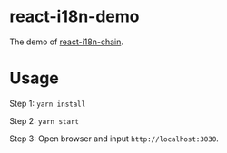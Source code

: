 # react-i18n-demo
The demo of [react-i18n-chain](https://github.com/fwh1990/react-i18n-chain).

# Usage

Step 1:
`yarn install`

Step 2:
`yarn start`

Step 3:
Open browser and input `http://localhost:3030`.
